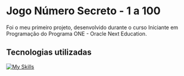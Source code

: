 # Jogo Número Secreto - 1 a 100

Foi o meu primeiro projeto, desenvolvido durante o curso Iniciante em Programação do Programa ONE - Oracle Next Education.

## Tecnologias utilizadas

[![My Skills](https://skillicons.dev/icons?i=js)](https://skillicons.dev)
